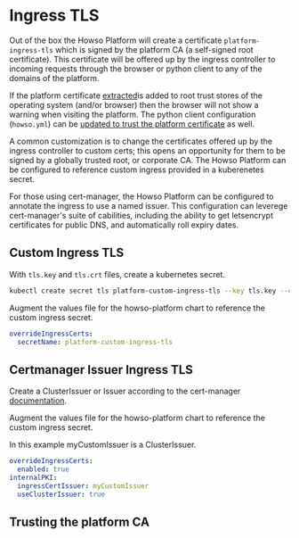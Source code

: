 # Ingress TLS

Out of the box the Howso Platform will create a certificate `platform-ingress-tls` which is signed by the platform CA (a self-signed root certificate).  This certificate will be offered up by the ingress controller to incoming requests through the browser or python client to any of the domains of the platform.

If the platform certificate [extracted](../common/README.md#extract-the-platform-ca-cert)is added to root trust stores of the operating system (and/or browser) then the browser will not show a warning when visiting the platform.  The python client configuration (`howso.yml`) can be [updated to trust the platform certificate](../common/README.md#update-the-howsoyml-to-trust-the-platform-ca) as well.

A common customization is to change the certificates offered up by the ingress controller to custom certs; this opens an opportunity for them to be signed by a globally trusted root, or corporate CA.  The Howso Platform can be configured to reference custom ingress provided in a kuberenetes secret.

For those using cert-manager, the Howso Platform can be configured to annotate the ingress to use a named issuer.  This configuration can leverege cert-manager's suite of cabilities, including the ability to get letsencrypt certificates for public DNS, and automatically roll expiry dates. 

## Custom Ingress TLS 

With `tls.key` and `tls.crt` files, create a kubernetes secret.

```sh
kubectl create secret tls platform-custom-ingress-tls --key tls.key --cert tls.crt
```

Augment the values file for the howso-platform chart to reference the custom ingress secret. 
```yaml
overrideIngressCerts:
  secretName: platform-custom-ingress-tls
```

## Certmanager Issuer Ingress TLS

Create a ClusterIssuer or Issuer according to the cert-manager [documentation](https://cert-manager.io/docs/concepts/issuer/).  


Augment the values file for the howso-platform chart to reference the custom ingress secret. 

In this example myCustomIssuer is a ClusterIssuer. 

```yaml
overrideIngressCerts:
  enabled: true
internalPKI:
  ingressCertIssuer: myCustomIssuer 
  useClusterIssuer: true 
```






## Trusting the platform CA